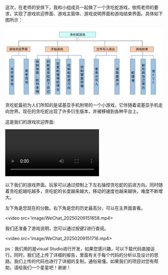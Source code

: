 这次，在老师的安排下，我和小组成员一起做了一个贪吃蛇游戏，依照老师的要求，实现了游戏欢迎界面、游戏主窗体、游戏说明界面和游戏结束界面。具体如下图所示：

![图片8](image/图片8.png)

贪吃蛇最初为人们所知的是诺基亚手机附带的一个小游戏，它伴随着诺基亚手机走向世界。现在的贪吃蛇出现了许多衍生版本，并被移植到各种平台上。

这是我们的游戏欢迎界面:

<video src='./image/WeChat_20250209151646.mp4'>
</video>

以下我们的游戏界面。玩家可以通过控制上下左右操控贪吃蛇的前进方向。同时随着贪吃蛇越吃越多，贪吃蛇的长度越来越大，移动的速度也越来越快，难度不断增大。

左下角是您现在的分数。右下角是您的历史最高分，可以在主界面查看。

<video src='image/WeChat_20250209151658.mp4>
</video>

我们还准备了游戏说明，您可以通过按键2进行查阅。

<video src='image/WeChat_20250209151716.mp4>
</video>

ps：我们用的是visual Studio进行开发，如果您感兴趣，可以下载代码直接运行。同时，我们还上传了详细的报告，里面有关于每个代码的分析以及设计的思路。我们上传的代码也进行了详细的复制，通俗易懂。如果我们的项目对您有帮助，请给我们一个星星吧！谢谢！

